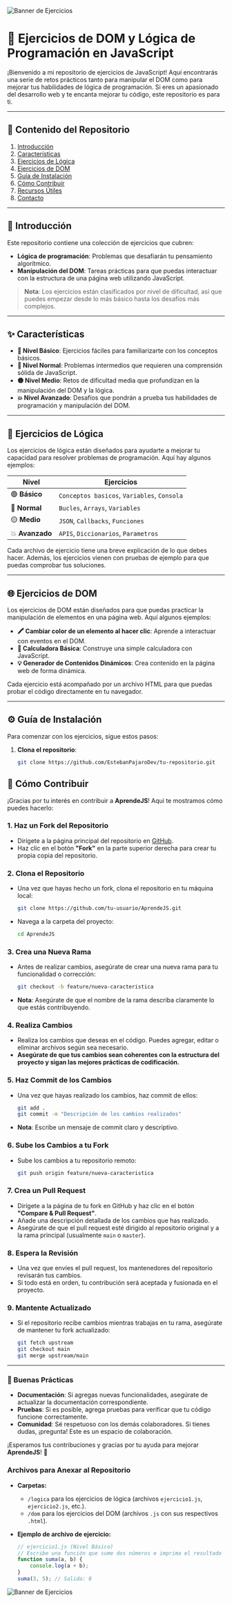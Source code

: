 ![Banner de Ejercicios](https://github.com/EstebanPajaroDev/Javascript/blob/Primary/banner.png?raw=true)

# 🚀 Ejercicios de DOM y Lógica de Programación en JavaScript

¡Bienvenido a mi repositorio de ejercicios de JavaScript! Aquí encontrarás una serie de retos prácticos tanto para manipular el DOM como para mejorar tus habilidades de lógica de programación. Si eres un apasionado del desarrollo web y te encanta mejorar tu código, este repositorio es para ti.

---

## 📂 Contenido del Repositorio

1. [Introducción](#introducción)
2. [Características](https://github.com/EstebanPajaroDev/AprendeJS/blob/Primary/README.md#-caracter%C3%ADsticas)
3. [Ejercicios de Lógica](https://github.com/EstebanPajaroDev/AprendeJS/blob/Primary/README.md#-ejercicios-de-l%C3%B3gica)
4. [Ejercicios de DOM](https://github.com/EstebanPajaroDev/AprendeJS/tree/Primary?tab=readme-ov-file#-ejercicios-de-dom)
5. [Guía de Instalación](https://github.com/EstebanPajaroDev/AprendeJS/tree/Primary?tab=readme-ov-file#%EF%B8%8F-gu%C3%ADa-de-instalaci%C3%B3n)
6. [Cómo Contribuir](https://github.com/EstebanPajaroDev/AprendeJS/tree/Primary?tab=readme-ov-file#-c%C3%B3mo-contribuir)
7. [Recursos Útiles](#recursos-útiles)
8. [Contacto](#contacto)

---

## 🎯 Introducción

Este repositorio contiene una colección de ejercicios que cubren:

- **Lógica de programación**: Problemas que desafiarán tu pensamiento algorítmico.
- **Manipulación del DOM**: Tareas prácticas para que puedas interactuar con la estructura de una página web utilizando JavaScript.

> **Nota**: Los ejercicios están clasificados por nivel de dificultad, así que puedes empezar desde lo más básico hasta los desafíos más complejos.

---

## ✨ Características

- **👶 Nivel Básico**: Ejercicios fáciles para familiarizarte con los conceptos básicos.
- **🔵 Nivel Normal**: Problemas intermedios que requieren una comprensión sólida de JavaScript.
- **🟡 Nivel Medio**: Retos de dificultad media que profundizan en la manipulación del DOM y la lógica.
- **💥 Nivel Avanzado**: Desafíos que pondrán a prueba tus habilidades de programación y manipulación del DOM.

---

## 📝 Ejercicios de Lógica

Los ejercicios de lógica están diseñados para ayudarte a mejorar tu capacidad para resolver problemas de programación. Aquí hay algunos ejemplos:

| Nivel      | Ejercicios |
|------------|------------|
| 🟢 **Básico**  | `Conceptos basicos`, `Variables`, `Consola` |
| 🔵 **Normal**  | `Bucles`, `Arrays`, `Variables` |
| 🟡 **Medio**   | `JSON`, `Callbacks`, `Funciones` |
| 💥 **Avanzado**| `APIS`, `Diccionarios`, `Parametros` |

Cada archivo de ejercicio tiene una breve explicación de lo que debes hacer. Además, los ejercicios vienen con pruebas de ejemplo para que puedas comprobar tus soluciones.

---

## 🌐 Ejercicios de DOM

Los ejercicios de DOM están diseñados para que puedas practicar la manipulación de elementos en una página web. Aquí algunos ejemplos:

- **🖍️ Cambiar color de un elemento al hacer clic**: Aprende a interactuar con eventos en el DOM.
- **🧮 Calculadora Básica**: Construye una simple calculadora con JavaScript.
- **💡 Generador de Contenidos Dinámicos**: Crea contenido en la página web de forma dinámica.

Cada ejercicio está acompañado por un archivo HTML para que puedas probar el código directamente en tu navegador.

---

## ⚙️ Guía de Instalación

Para comenzar con los ejercicios, sigue estos pasos:

1. **Clona el repositorio**:
   ```bash
   git clone https://github.com/EstebanPajaroDev/tu-repositorio.git

## 🤝 Cómo Contribuir

¡Gracias por tu interés en contribuir a **AprendeJS**! Aquí te mostramos cómo puedes hacerlo:

### 1. **Haz un Fork del Repositorio**
   - Dirígete a la página principal del repositorio en [GitHub](https://github.com/EstebanPajaroDev/AprendeJS).
   - Haz clic en el botón **"Fork"** en la parte superior derecha para crear tu propia copia del repositorio.

### 2. **Clona el Repositorio**
   - Una vez que hayas hecho un fork, clona el repositorio en tu máquina local:
     ```bash
     git clone https://github.com/tu-usuario/AprendeJS.git
     ```
   - Navega a la carpeta del proyecto:
     ```bash
     cd AprendeJS
     ```

### 3. **Crea una Nueva Rama**
   - Antes de realizar cambios, asegúrate de crear una nueva rama para tu funcionalidad o corrección:
     ```bash
     git checkout -b feature/nueva-caracteristica
     ```
   - **Nota**: Asegúrate de que el nombre de la rama describa claramente lo que estás contribuyendo.

### 4. **Realiza Cambios**
   - Realiza los cambios que deseas en el código. Puedes agregar, editar o eliminar archivos según sea necesario.
   - **Asegúrate de que tus cambios sean coherentes con la estructura del proyecto y sigan las mejores prácticas de codificación.**

### 5. **Haz Commit de los Cambios**
   - Una vez que hayas realizado los cambios, haz commit de ellos:
     ```bash
     git add .
     git commit -m "Descripción de los cambios realizados"
     ```
   - **Nota**: Escribe un mensaje de commit claro y descriptivo.

### 6. **Sube los Cambios a tu Fork**
   - Sube los cambios a tu repositorio remoto:
     ```bash
     git push origin feature/nueva-caracteristica
     ```

### 7. **Crea un Pull Request**
   - Dirígete a la página de tu fork en GitHub y haz clic en el botón **"Compare & Pull Request"**.
   - Añade una descripción detallada de los cambios que has realizado.
   - Asegúrate de que el pull request esté dirigido al repositorio original y a la rama principal (usualmente `main` o `master`).

### 8. **Espera la Revisión**
   - Una vez que envíes el pull request, los mantenedores del repositorio revisarán tus cambios.
   - Si todo está en orden, tu contribución será aceptada y fusionada en el proyecto.

### 9. **Mantente Actualizado**
   - Si el repositorio recibe cambios mientras trabajas en tu rama, asegúrate de mantener tu fork actualizado:
     ```bash
     git fetch upstream
     git checkout main
     git merge upstream/main
     ```

---

### 🌟 Buenas Prácticas
- **Documentación**: Si agregas nuevas funcionalidades, asegúrate de actualizar la documentación correspondiente.
- **Pruebas**: Si es posible, agrega pruebas para verificar que tu código funcione correctamente.
- **Comunidad**: Sé respetuoso con los demás colaboradores. Si tienes dudas, ¡pregunta! Este es un espacio de colaboración.

¡Esperamos tus contribuciones y gracias por tu ayuda para mejorar **AprendeJS**! 🎉



### Archivos para Anexar al Repositorio  
- **Carpetas:**  
  - `/logica` para los ejercicios de lógica (archivos `ejercicio1.js`, `ejercicio2.js`, etc.).  
  - `/dom` para los ejercicios del DOM (archivos `.js` con sus respectivos `.html`).  

- **Ejemplo de archivo de ejercicio:**  
  ```javascript
  // ejercicio1.js (Nivel Básico)
  // Escribe una función que sume dos números e imprima el resultado en la consola.
  function suma(a, b) {
      console.log(a + b);
  }
  suma(3, 5); // Salida: 8

![Banner de Ejercicios](https://github.com/EstebanPajaroDev/Javascript/blob/Primary/Javascript-14-11-2024.gif)

